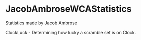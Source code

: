# JacobAmbroseWCAStatistics

Statistics made by Jacob Ambrose

ClockLuck
	- Determining how lucky a scramble set is on Clock.
